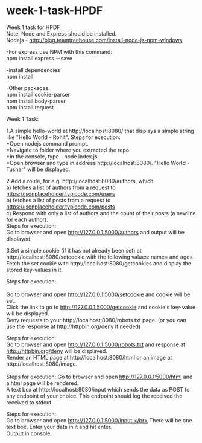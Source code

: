 # week-1-task-HPDF
Week 1 task for HPDF</br>
Note: Node and Express should be installed.</br>
Nodejs - http://blog.teamtreehouse.com/install-node-js-npm-windows</br>

-For express use NPM with this command:</br>
npm install express --save</br>

-install dependencies</br>
npm install</br>

-Other packages:</br>
npm install cookie-parser</br>
npm install body-parser</br>
npm install request</br>

Week 1 Task:</br>

1.A simple hello-world at http://localhost:8080/​ that displays a simple string like "Hello World - Rohit".
Steps for execution:</br>
*Open nodejs command prompt.</br>
*Navigate to folder where you extracted the repo</br>
*In the console, type - node index.js</br>
*Open browser and type in address http://localhost:8080/. "Hello World - Tushar" will be displayed.</br>

2.Add a route, for e.g. http://localhost:8080/authors​, which:</br>
a) fetches a list of authors from a request to https://jsonplaceholder.typicode.com/users</br>
b) fetches a list of posts from a request to https://jsonplaceholder.typicode.com/posts</br>
c) Respond with only​ a list of authors and the count of their posts (a newline for each author).
</br>
Steps for execution:</br>
Go to browser and open http://127.0.0.1:5000/authors and output will be displayed.</br>

3.Set a simple cookie (if it has not already been set) at http://localhost:8080/setcookie​ with the following values: name= and age=.
Fetch the set cookie with http://localhost:8080/getcookies​ and display the stored key-values in it.</br>

Steps for execution:</br></br>
Go to browser and open http://127.0.0.1:5000/setcookie and cookie will be set.</br>
Click the link to go to http://127.0.0.1:5000/getcookie and cookie's key-value will be displayed.</br>
Deny requests to your http://localhost:8080/robots.txt​ page. (or you can use the response at http://httpbin.org/deny if needed)</br>

Steps for execution:</br>
Go to browser and open http://127.0.0.1:5000/robots.txt and response at http://httpbin.org/deny will be displayed.</br>
Render an HTML page at http://localhost:8080/html​ or an image at http://localhost:8080/image​.
</br></br>
Steps for execution:
Go to browser and open http://127.0.0.1:5000/html and a html page will be rendered.</br>
A text box at http://localhost:8080/input​ which sends the data as POST to any endpoint of your choice. This endpoint should log the received the received to stdout.</br>

Steps for execution:</br>
Go to browser and open http://127.0.0.1:5000/input.</br>
There will be one text box. Enter your data in it and hit enter.</br>
Output in console.</br>
